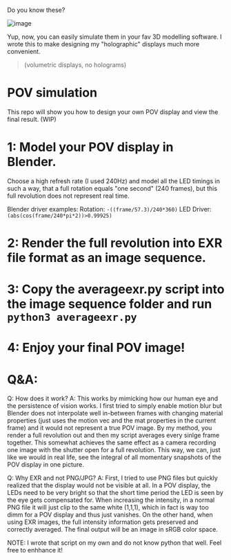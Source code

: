 Do you know these?

![image](https://github.com/SinanAkkoyun/POV/assets/43215895/76b96782-e845-4a29-8a14-507caa78b212)

Yup, now, you can easily simulate them in your fav 3D modelling software. I wrote this to make designing my "holographic" displays much more convenient.
> (volumetric displays, no holograms)


# POV simulation

This repo will show you how to design your own POV display and view the final result.
(WIP)



# 1: Model your POV display in Blender.
Choose a high refresh rate (I used 240Hz) and model all the LED timings in such a way, that a full rotation equals "one second" (240 frames), but this full revolution does not represent real time.

Blender driver examples:
Rotation: `-((frame/57.3)/240*360)`
LED Driver: `(abs(cos(frame/240*pi*2))>0.99925)`


# 2: Render the full revolution into EXR file format as an image sequence.


# 3: Copy the averageexr.py script into the image sequence folder and run `python3 averageexr.py`


# 4: Enjoy your final POV image!




# Q&A:

Q: How does it work?
A: This works by mimicking how our human eye and the persistence of vision works.
I first tried to simply enable motion blur but Blender does not interpolate well in-between frames with changing material properties (just uses the motion vec and the mat properties in the current frame) and it would not represent a true POV image.
By my method, you render a full revolution out and then my script averages every sinlge frame together. This somewhat achieves the same effect as a camera recording one image with the shutter open for a full revolution. This way, we can, just like we would in real life, see the integral of all momentary snapshots of the POV display in one picture.

Q: Why EXR and not PNG/JPG?
A: First, I tried to use PNG files but quickly realized that the display would not be visible at all. In a POV display, the LEDs need to be very bright so that the short time period the LED is seen by the eye gets compensated for.
When increasing the intensity, in a normal PNG file it will just clip to the same white (1,1,1), which in fact is way too dimm for a POV display and thus just vanishes. On the other hand, when using EXR images, the full intensity information gets preserved and correctly averaged.
The final output will be an image in sRGB color space.


NOTE: I wrote that script on my own and do not know python that well. Feel free to enhhance it!

